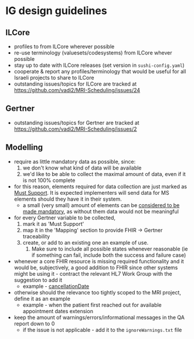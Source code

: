# IG design guidelines
## ILCore
* profiles to from ILCore wherever possible
* re-use terminology (valuesets/codesystems) from ILCore whever possible
* stay up to date with ILCore releases (set version in `sushi-config.yaml`)
* cooperate & report any profiles/terminology that would be useful for all Israeli projects to share to ILCore
* outstanding issues/topics for ILCore are tracked at https://github.com/vadi2/MRI-Scheduling/issues/24

## Gertner
* outstanding issues/topics for Gertner are tracked at https://github.com/vadi2/MRI-Scheduling/issues/2

## Modelling
* require as little mandatory data as possible, since:
    1. we don't know what kind of data will be available
    2. we'd like to be able to collect the maximal amount of data, even if it is not 100% complete
* for this reason, elements required for data collection are just marked as [Must Support](https://hl7.org/fhir/r4/elementdefinition-definitions.html#ElementDefinition.mustSupport). It is expected implementers will send data for MS elements should they have it in their system.
    * a small (very small) amount of elements can be [considered to be made mandatory](https://github.com/vadi2/MRI-Scheduling/issues/37), as without them data would not be meaningful
* for every Gertner variable to be collected,
    1. mark it as 'Must Support'
    2. map it in the 'Mapping' section to provide FHIR -> Gertner traceability
    3. create, or add to an existing one an example of use.
        1. Make sure to include all possible states whenever reasonable (ie if something can fail, include both the success and failure case)
* whenever a core FHIR resource is missing required functionality and it would be, subjectively, a good addition to FHIR since other systems might be using it - contract the relevant HL7 Work Group with the suggestion to add it
  * example - [cancellationDate](https://jira.hl7.org/browse/FHIR-38731)
* otherwise should the relevance too tightly scoped to the MRI project, define it as an example
  * example - when the patient first reached out for available appointment dates extension
* keep the amount of warnings/errors/informational messages in the QA report down to 0
  * if the issue is not applicable - add it to the `ignoreWarnings.txt` file
